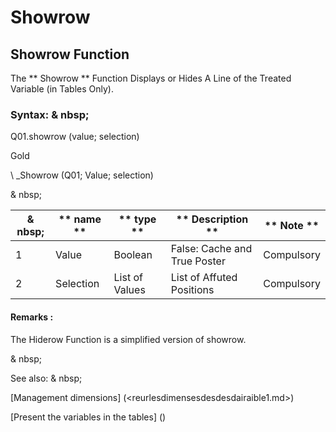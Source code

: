 # Showrow

## Showrow Function

The ** Showrow ** Function Displays or Hides A Line of the Treated Variable (in Tables Only).

### Syntax: & nbsp;

Q01.showrow (value; selection)

Gold

\ _Showrow (Q01; Value; selection)

& nbsp;

| & nbsp; | ** name ** | ** type ** | ** Description ** | ** Note ** |
| --- | --- | --- | --- | --- |
| &#49; | Value | Boolean | False: Cache and True Poster | Compulsory |
| &#50; | Selection | List of Values ​​| List of Affuted Positions | Compulsory |


#### Remarks :

The Hiderow Function is a simplified version of showrow.

& nbsp;

See also: & nbsp;

[Management dimensions] (<reurlesdimensesdesdesdairaible1.md>)

[Present the variables in the tables] (<pretenderlesvariableables whilestAb1.md>)